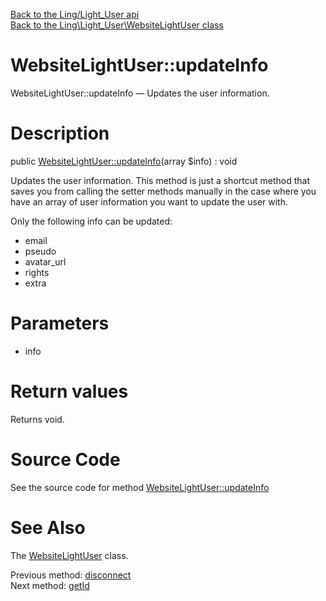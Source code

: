 [Back to the Ling/Light_User api](https://github.com/lingtalfi/Light_User/blob/master/doc/api/Ling/Light_User.md)<br>
[Back to the Ling\Light_User\WebsiteLightUser class](https://github.com/lingtalfi/Light_User/blob/master/doc/api/Ling/Light_User/WebsiteLightUser.md)


WebsiteLightUser::updateInfo
================



WebsiteLightUser::updateInfo — Updates the user information.




Description
================


public [WebsiteLightUser::updateInfo](https://github.com/lingtalfi/Light_User/blob/master/doc/api/Ling/Light_User/WebsiteLightUser/updateInfo.md)(array $info) : void




Updates the user information.
This method is just a shortcut method that saves you from calling the setter methods manually
in the case where you have an array of user information you want to update the user with.


Only the following info can be updated:
- email
- pseudo
- avatar_url
- rights
- extra




Parameters
================


- info

    


Return values
================

Returns void.








Source Code
===========
See the source code for method [WebsiteLightUser::updateInfo](https://github.com/lingtalfi/Light_User/blob/master/WebsiteLightUser.php#L225-L243)


See Also
================

The [WebsiteLightUser](https://github.com/lingtalfi/Light_User/blob/master/doc/api/Ling/Light_User/WebsiteLightUser.md) class.

Previous method: [disconnect](https://github.com/lingtalfi/Light_User/blob/master/doc/api/Ling/Light_User/WebsiteLightUser/disconnect.md)<br>Next method: [getId](https://github.com/lingtalfi/Light_User/blob/master/doc/api/Ling/Light_User/WebsiteLightUser/getId.md)<br>

